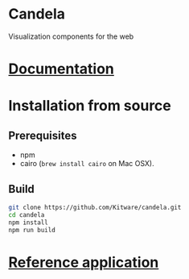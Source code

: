 # Candela
Visualization components for the web

# [Documentation](src/candela)

# Installation from source

## Prerequisites

* npm
* cairo (`brew install cairo` on Mac OSX).

## Build

```bash
git clone https://github.com/Kitware/candela.git
cd candela
npm install
npm run build
```

# [Reference application](https://github.com/Kitware/candela/blob/master/app/resonant-reference-app/README.md)
